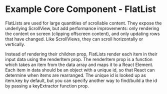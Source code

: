 # Example Core Component - FlatList

FlatLists are used for large quantities of scrollable content. They expose the underlying ScrollView, but add performance improvements: only rendering the content on screen (clipping offscreen content), and only updating rows that have changed. Like ScrollViews, they can scroll horizontally or vertically.

Instead of rendering their children prop, FlatLists render each item in their input data using the renderItem prop. The renderItem prop is a function which takes an item from the data array and maps it to a React Element. Each item in data should be an object with a unique id, so that React can determine when items are rearranged. The unique id is looked up as item.key by default, but you can specify another way to find/build a the id by passing a keyExtractor function prop.
